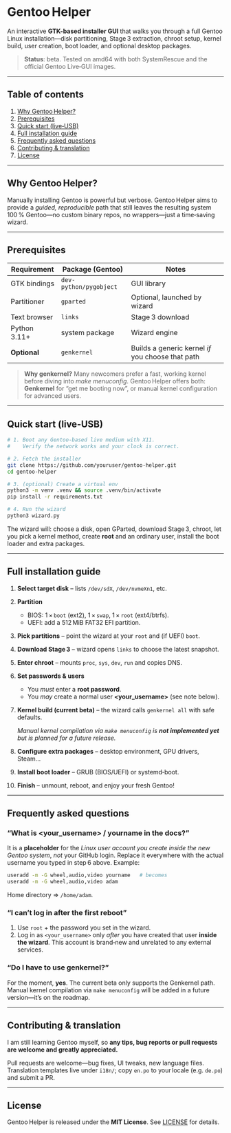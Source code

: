 # Gentoo Helper

An interactive **GTK-based installer GUI** that walks you through a full Gentoo Linux installation—disk partitioning, Stage 3 extraction, chroot setup, kernel build, user creation, boot loader, and optional desktop packages.

> **Status**: beta.  Tested on amd64 with both SystemRescue and the official Gentoo Live‑GUI images.

---

## Table of contents

1. [Why Gentoo Helper?](#why-gentoohelper)
2. [Prerequisites](#prerequisites)
3. [Quick start (live‑USB)](#quick-start-live-usb)
4. [Full installation guide](#full-installation-guide)
5. [Frequently asked questions](#frequently-asked-questions)
6. [Contributing & translation](#contributing--translation)
7. [License](#license)

---

## Why Gentoo Helper?

Manually installing Gentoo is powerful but verbose.  Gentoo Helper aims to provide a *guided, reproducible* path that still leaves the resulting system 100 % Gentoo—no custom binary repos, no wrappers—just a time‑saving wizard.

---

## Prerequisites

| Requirement  | Package (Gentoo)       | Notes                                             |
| ------------ | ---------------------- | ------------------------------------------------- |
| GTK bindings | `dev-python/pygobject` | GUI library                                       |
| Partitioner  | `gparted`              | Optional, launched by wizard                      |
| Text browser | `links`                | Stage 3 download                                  |
| Python 3.11+ | system package         | Wizard engine                                     |
| **Optional** | `genkernel`            | Builds a generic kernel *if* you choose that path |

> **Why genkernel?**  Many newcomers prefer a fast, working kernel before diving into *make menuconfig*.  Gentoo Helper offers both: **Genkernel** for “get me booting now”, or manual kernel configuration for advanced users.

---

## Quick start (live‑USB)

```bash
# 1. Boot any Gentoo‑based live medium with X11.
#    Verify the network works and your clock is correct.

# 2. Fetch the installer
git clone https://github.com/youruser/gentoo-helper.git
cd gentoo-helper

# 3. (optional) Create a virtual env
python3 -m venv .venv && source .venv/bin/activate
pip install -r requirements.txt

# 4. Run the wizard
python3 wizard.py
```

The wizard will: choose a disk, open GParted, download Stage 3, chroot, let you pick a kernel method, create **root** and an ordinary user, install the boot loader and extra packages.

---

## Full installation guide

1. **Select target disk** – lists `/dev/sdX`, `/dev/nvmeXn1`, etc.
2. **Partition**

   * BIOS: 1 × `boot` (ext2), 1 × `swap`, 1 × `root` (ext4/btrfs).
   * UEFI: add a 512 MiB FAT32 EFI partition.
3. **Pick partitions** – point the wizard at your `root` and (if UEFI) `boot`.
4. **Download Stage 3** – wizard opens `links` to choose the latest snapshot.
5. **Enter chroot** – mounts `proc`, `sys`, `dev`, `run` and copies DNS.
6. **Set passwords & users**

   * You *must* enter a **root password**.
   * You *may* create a normal user **<your_username>** (see note below).
7. **Kernel build (current beta)** – the wizard calls `genkernel all` with safe defaults.

   *Manual kernel compilation via `make menuconfig` is **not implemented yet** but is planned for a future release.*

8. **Configure extra packages** – desktop environment, GPU drivers, Steam…
9. **Install boot loader** – GRUB (BIOS/UEFI) or systemd‑boot.
10. **Finish** – unmount, reboot, and enjoy your fresh Gentoo!

---

## Frequently asked questions

### “What is **<your_username> / yourname** in the docs?”

It is a **placeholder** for the *Linux user account you create inside the new Gentoo system*, *not* your GitHub login.  Replace it everywhere with the actual username you typed in step 6 above.  Example:

```bash
useradd -m -G wheel,audio,video yourname   # becomes
useradd -m -G wheel,audio,video adam
```

Home directory ⇒ `/home/adam`.

### “I can’t log in after the first reboot”

1. Use `root` + the password you set in the wizard.
2. Log in as `<your_username>` only *after* you have created that user **inside the wizard**.  This account is brand‑new and unrelated to any external services.

### “Do I have to use genkernel?”

For the moment, **yes**.  The current beta only supports the Genkernel path.  Manual kernel compilation via `make menuconfig` will be added in a future version—it’s on the roadmap.

---

## Contributing & translation

I am still learning Gentoo myself, so **any tips, bug reports or pull requests are welcome and greatly appreciated.**

Pull requests are welcome—bug fixes, UI tweaks, new language files.  Translation templates live under `i18n/`; copy `en.po` to your locale (e.g. `de.po`) and submit a PR.

---

## License

Gentoo Helper is released under the **MIT License**.  See [LICENSE](LICENSE) for details.
